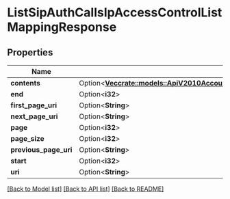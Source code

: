# ListSipAuthCallsIpAccessControlListMappingResponse

## Properties

Name | Type | Description | Notes
------------ | ------------- | ------------- | -------------
**contents** | Option<[**Vec<crate::models::ApiV2010AccountSipSipDomainSipAuthSipAuthCallsSipAuthCallsIpAccessControlListMapping>**](api.v2010.account.sip.sip_domain.sip_auth.sip_auth_calls.sip_auth_calls_ip_access_control_list_mapping.md)> |  | [optional]
**end** | Option<**i32**> |  | [optional]
**first_page_uri** | Option<**String**> |  | [optional]
**next_page_uri** | Option<**String**> |  | [optional]
**page** | Option<**i32**> |  | [optional]
**page_size** | Option<**i32**> |  | [optional]
**previous_page_uri** | Option<**String**> |  | [optional]
**start** | Option<**i32**> |  | [optional]
**uri** | Option<**String**> |  | [optional]

[[Back to Model list]](../README.md#documentation-for-models) [[Back to API list]](../README.md#documentation-for-api-endpoints) [[Back to README]](../README.md)


